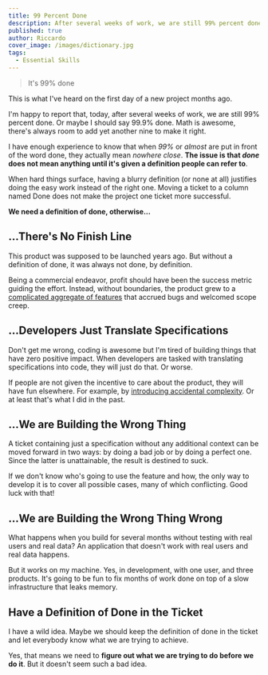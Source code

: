 ```yaml
---
title: 99 Percent Done
description: After several weeks of work, we are still 99% percent done. Or maybe I should say 99.9% done. Math is awesome, there's always room to add yet another nine to make it right.
published: true
author: Riccardo
cover_image: /images/dictionary.jpg
tags:
  - Essential Skills
---
```


> It's 99% done

This is what I've heard on the first day of a new project months ago.

I'm happy to report that, today, after several weeks of work, we are still 99% percent done. Or maybe I should say 99.9% done. Math is awesome, there's always room to add yet another nine to make it right.

I have enough experience to know that when *99%* or *almost* are put in front of the word done, they actually mean *nowhere close*. **The issue is that *done* does not mean anything until it's given a definition people can refer to**.

When hard things surface, having a blurry definition (or none at all) justifies doing the easy work instead of the right one. Moving a ticket to a column named Done does not make the project one ticket more successful.

**We need a definition of done, otherwise...**

## ...There's No Finish Line

This product was supposed to be launched years ago. But without a definition of done, it was always not done, by definition.

Being a commercial endeavor, profit should have been the success metric guiding the effort. Instead, without boundaries, the product grew to a [complicated aggregate of features](/posts/2020-07-10-grateful-for-the-opportunity-of-working-on-legacy-code/) that accrued bugs and welcomed scope creep.

## ...Developers Just Translate Specifications

Don't get me wrong, coding is awesome but I'm tired of building things that have zero positive impact. When developers are tasked with translating specifications into code, they will just do that. Or worse.

If people are not given the incentive to care about the product, they will have fun elsewhere. For example, by [introducing accidental complexity](/posts/2020-04-23-learning-commercial-projects/). Or at least that's what I did in the past.

## ...We are Building the Wrong Thing

A ticket containing just a specification without any additional context can be moved forward in two ways: by doing a bad job or by doing a perfect one. Since the latter is unattainable, the result is destined to suck.

If we don't know who's going to use the feature and how, the only way to develop it is to cover all possible cases, many of which conflicting. Good luck with that!

## ...We are Building the Wrong Thing Wrong

What happens when you build for several months without testing with real users and real data? An application that doesn't work with real users and real data happens.

But it works on my machine. Yes, in development, with one user, and three products. It's going to be fun to fix months of work done on top of a slow infrastructure that leaks memory.

## Have a Definition of Done in the Ticket

I have a wild idea. Maybe we should keep the definition of done in the ticket and let everybody know what we are trying to achieve.

Yes, that means we need to **figure out what we are trying to do before we do it**. But it doesn't seem such a bad idea.
